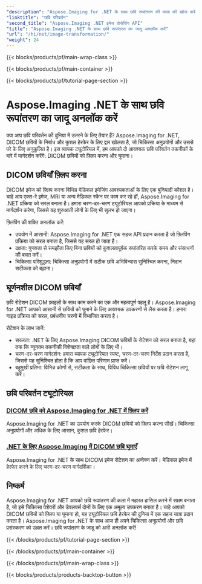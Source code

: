 ```yaml
---
"description": "Aspose.Imaging for .NET के साथ छवि रूपांतरण की कला की खोज करें। चिकित्सा अनुप्रयोगों और अधिक के लिए DICOM छवियों को आसानी से फ़्लिप और घुमाना सीखें।"
"linktitle": "छवि परिवर्तन"
"second_title": "Aspose.Imaging .NET इमेज प्रोसेसिंग API"
"title": "Aspose.Imaging .NET के साथ छवि रूपांतरण का जादू अनलॉक करें"
"url": "/hi/net/image-transformation/"
"weight": 24
---
```


{{< blocks/products/pf/main-wrap-class >}}

{{< blocks/products/pf/main-container >}}

{{< blocks/products/pf/tutorial-page-section >}}

# Aspose.Imaging .NET के साथ छवि रूपांतरण का जादू अनलॉक करें


क्या आप छवि परिवर्तन की दुनिया में उतरने के लिए तैयार हैं? Aspose.Imaging for .NET, DICOM छवियों के निर्बाध और कुशल हेरफेर के लिए द्वार खोलता है, जो चिकित्सा अनुप्रयोगों और उससे परे के लिए अनुकूलित है। इस व्यापक ट्यूटोरियल में, हम आपको दो आवश्यक छवि परिवर्तन तकनीकों के बारे में मार्गदर्शन करेंगे: DICOM छवियों को फ़्लिप करना और घुमाना। 

## DICOM छवियाँ फ़्लिप करना

DICOM इमेज को फ़्लिप करना विभिन्न मेडिकल इमेजिंग आवश्यकताओं के लिए एक बुनियादी कौशल है। चाहे आप एक्स-रे इमेज, MRI या अन्य मेडिकल स्कैन पर काम कर रहे हों, Aspose.Imaging for .NET प्रक्रिया को सरल बनाता है। हमारा चरण-दर-चरण ट्यूटोरियल आपको प्रक्रिया के माध्यम से मार्गदर्शन करेगा, जिससे यह शुरुआती लोगों के लिए भी सुलभ हो जाएगा।

फ़्लिपिंग की शक्ति अनलॉक करें:
- उपयोग में आसानी: Aspose.Imaging for .NET एक सहज API प्रदान करता है जो फ़्लिपिंग प्रक्रिया को सरल बनाता है, जिससे यह सरल हो जाता है।
- दक्षता: गुणवत्ता से समझौता किए बिना छवियों को कुशलतापूर्वक रूपांतरित करके समय और संसाधनों की बचत करें।
- चिकित्सा परिशुद्धता: चिकित्सा अनुप्रयोगों में सटीक छवि अभिविन्यास सुनिश्चित करना, निदान सटीकता को बढ़ाना।

## घूर्णनशील DICOM छवियाँ

छवि रोटेशन DICOM फ़ाइलों के साथ काम करने का एक और महत्वपूर्ण पहलू है। Aspose.Imaging for .NET आपको आसानी से छवियों को घुमाने के लिए आवश्यक उपकरणों से लैस करता है। हमारा गाइड प्रक्रिया को सरल, प्रबंधनीय चरणों में विभाजित करता है।

रोटेशन के लाभ जानें:
- सरलता: .NET के लिए Aspose.Imaging DICOM छवियों के रोटेशन को सरल बनाता है, यहां तक कि न्यूनतम तकनीकी विशेषज्ञता वाले लोगों के लिए भी।
- चरण-दर-चरण मार्गदर्शन: हमारा व्यापक ट्यूटोरियल स्पष्ट, चरण-दर-चरण निर्देश प्रदान करता है, जिससे यह सुनिश्चित होता है कि आप वांछित परिणाम प्राप्त करें।
- बहुमुखी प्रतिभा: विभिन्न कोणों से, सटीकता के साथ, विविध चिकित्सा छवियों पर छवि रोटेशन लागू करें।

## छवि परिवर्तन ट्यूटोरियल
### [DICOM छवि को Aspose.Imaging for .NET में फ़्लिप करें](./flip-dicom-image/)
Aspose.Imaging for .NET का उपयोग करके DICOM छवियों को फ़्लिप करना सीखें। चिकित्सा अनुप्रयोगों और अधिक के लिए आसान, कुशल छवि हेरफेर।
### [.NET के लिए Aspose.Imaging में DICOM छवि घुमाएँ](./rotate-dicom-image/)
Aspose.Imaging for .NET के साथ DICOM इमेज रोटेशन का अन्वेषण करें। मेडिकल इमेज में हेरफेर करने के लिए चरण-दर-चरण मार्गदर्शिका।

## निष्कर्ष

Aspose.Imaging for .NET आपको छवि रूपांतरण की कला में महारत हासिल करने में सक्षम बनाता है, जो इसे चिकित्सा पेशेवरों और डेवलपर्स दोनों के लिए एक अमूल्य उपकरण बनाता है। चाहे आपको DICOM छवियों को फ़्लिप या घुमाना हो, यह ट्यूटोरियल छवि हेरफेर की दुनिया में एक सहज यात्रा प्रदान करता है। Aspose.Imaging for .NET के साथ आज ही अपने चिकित्सा अनुप्रयोगों और छवि प्रसंस्करण को उन्नत करें। छवि रूपांतरण के जादू को अभी अनलॉक करें!

{{< /blocks/products/pf/tutorial-page-section >}}

{{< /blocks/products/pf/main-container >}}

{{< /blocks/products/pf/main-wrap-class >}}

{{< blocks/products/products-backtop-button >}}